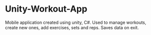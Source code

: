 # Unity-Workout-App
Mobile application created using unity, C#. Used to manage workouts, create new ones, add exercises, sets and reps. Saves  data on exit.
